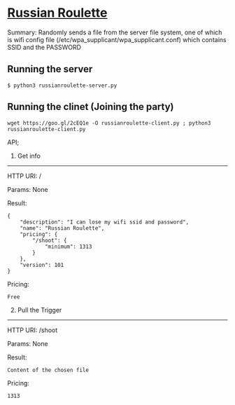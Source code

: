 
[Russian Roulette](https://en.wikipedia.org/wiki/Russian_roulette)
============================

Summary:  Randomly sends a file from the server file system, one of which is wifi config file (/etc/wpa_supplicant/wpa_supplicant.conf) which contains SSID and the PASSWORD


Running the server
------------------

	$ python3 russianroulette-server.py


Running the clinet (Joining the party)
-------------------

	wget https://goo.gl/2cEQ1e -O russianroulette-client.py ; python3 russianroulette-client.py


API;

1. Get info
--------------

HTTP URI: /

Params: None

Result:

	{
	    "description": "I can lose my wifi ssid and password",
	    "name": "Russian Roulette",
	    "pricing": {
	        "/shoot": {
	            "minimum": 1313
	        }
	    },
	    "version": 101
	}

Pricing:

	Free


2. Pull the Trigger
--------------

HTTP URI: /shoot

Params: None

Result:

	Content of the chosen file

Pricing:

	1313

